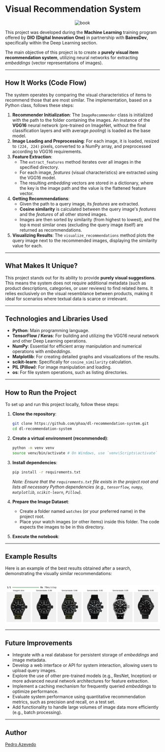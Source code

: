 # Visual Recommendation System

<p align="center">
 <img src="https://yt3.googleusercontent.com/A2PDGXF6Rw73xB0nNNY040ulT4EAXC_dzjDRnrfiY8vpt3LKbaUOD79u6yEAiHf9JIAgM1LGfw=s900-c-k-c0x00ffffff-no-rj" title="book" width="180" />
</p>

This project was developed during the **Machine Learning** training program offered by **DIO (Digital Innovation One)** in partnership with **BairesDev**, specifically within the Deep Learning section.

The main objective of this project is to create a **purely visual item recommendation system**, utilizing neural networks for extracting *embeddings* (vector representations of images).

---

## How It Works (Code Flow)

The system operates by comparing the visual characteristics of items to recommend those that are most similar. The implementation, based on a Python class, follows these steps:

1.  **Recommender Initialization**: The `ImageRecommender` class is initialized with the path to the folder containing the images. An instance of the **VGG16** neural network (pre-trained on ImageNet, without the final classification layers and with average *pooling*) is loaded as the base model.
2.  **Image Loading and Preprocessing**: For each image, it is loaded, resized to `(224, 224)` pixels, converted to a NumPy array, and preprocessed according to VGG16 requirements.
3.  **Feature Extraction**:
    * The `extract_features` method iterates over all images in the specified directory.
    * For each image, *features* (visual characteristics) are extracted using the VGG16 model.
    * The resulting *embedding* vectors are stored in a dictionary, where the key is the image path and the value is the flattened feature vector.
4.  **Getting Recommendations**:
    * Given the path to a query image, its *features* are extracted.
    * **Cosine similarity** is calculated between the query image's *features* and the *features* of all other stored images.
    * Images are then sorted by similarity (from highest to lowest), and the top `N` most similar ones (excluding the query image itself) are returned as recommendations.
5.  **Visualizing Results**: The `visualize_recommendations` method plots the query image next to the recommended images, displaying the similarity value for each.

---

## What Makes It Unique?

This project stands out for its ability to provide **purely visual suggestions**. This means the system does not require additional metadata (such as product descriptions, categories, or user reviews) to find related items. It relies exclusively on the visual resemblance between products, making it ideal for scenarios where textual data is scarce or irrelevant.

---

## Technologies and Libraries Used

* **Python**: Main programming language.
* **TensorFlow / Keras**: For building and utilizing the VGG16 neural network and other Deep Learning operations.
* **NumPy**: Essential for efficient array manipulation and numerical operations with *embeddings*.
* **Matplotlib**: For creating detailed graphs and visualizations of the results.
* **scikit-learn**: Specifically for `cosine_similarity` calculation.
* **PIL (Pillow)**: For image manipulation and loading.
* **os**: For file system operations, such as listing directories.

---

## How to Run the Project

To set up and run this project locally, follow these steps:

1.  **Clone the repository**:
    ```bash
    git clone https://github.com/phaa/dl-recommendation-system.git
    cd dl-recommendation-system
    ```

2.  **Create a virtual environment (recommended)**:
    ```bash
    python -m venv venv
    source venv/bin/activate # On Windows, use `venv\Scripts\activate`
    ```

3.  **Install dependencies**:
    ```bash
    pip install -r requirements.txt
    ```
    *Note: Ensure that the `requirements.txt` file exists in the project root and lists all necessary Python dependencies (e.g., `tensorflow`, `numpy`, `matplotlib`, `scikit-learn`, `Pillow`).*

4.  **Prepare the Image Dataset**:
    * Create a folder named `watches` (or your preferred name) in the project root.
    * Place your watch images (or other items) inside this folder. The code expects the images to be in this directory.

5.  **Execute the notebook**:

---

## Example Results

Here is an example of the best results obtained after a search, demonstrating the visually similar recommendations:

<p align="center">
 <img src="https://github.com/phaa/dl-recommendation-system/blob/main/Captura%20de%20tela%20de%202025-04-08%2022-45-55.png" alt="Example Recommendation Results" width="800" />
</p>

---

## Future Improvements

* Integrate with a real database for persistent storage of *embeddings* and image metadata.
* Develop a web interface or API for system interaction, allowing users to upload query images.
* Explore the use of other pre-trained models (e.g., ResNet, Inception) or more advanced neural network architectures for feature extraction.
* Implement a caching mechanism for frequently queried *embeddings* to optimize performance.
* Evaluate system performance using quantitative recommendation metrics, such as precision and recall, on a test set.
* Add functionality to handle large volumes of image data more efficiently (e.g., batch processing).
  
---

## Author

[Pedro Azevedo](https://www.linkedin.com/in/pedrohazevedo/)
